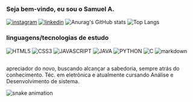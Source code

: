 

### Seja bem-vindo, eu sou o Samuel A.
[![instagram](https://img.shields.io/badge/Instagram-E4405F?style=for-the-badge&logo=instagram&logoColor=white)](https://instagram.com/saelblck)
[![linkedin](https://img.shields.io/badge/LinkedIn-0077B5?style=for-the-badge&logo=linkedin&logoColor=white)](https://www.linkedin.com/in/samuelantoniofs/)
![Anurag's GitHub stats](https://github-readme-stats.vercel.app/api?username=saelblck&show_icons=true&theme=merko)
![Top Langs](https://github-readme-stats.vercel.app/api/top-langs/?username=saelblck&theme=merko&layout=compact)

### linguagens/tecnologias de estudo

![HTML5](https://img.shields.io/badge/HTML5-E34F26?style=for-the-badge&logo=html5&logoColor=white)
![CSS3](https://img.shields.io/badge/CSS3-1572B6?style=for-the-badge&logo=css3&logoColor=)
![JAVASCRIPT](https://img.shields.io/badge/JavaScript-323330?style=for-the-badge&logo=javascript&logoColor=F7DF1E)
![JAVA](https://img.shields.io/badge/Java-ED8B00?style=for-the-badge&logo=openjdk&logoColor=white)
![PYTHON](https://img.shields.io/badge/Python-14354C?style=for-the-badge&logo=python&logoColor=white)
![C](https://img.shields.io/badge/C-00599C?style=for-the-badge&logo=c&logoColor=white)
![markdown](https://img.shields.io/badge/Markdown-000000?style=for-the-badge&logo=markdown&logoColor=white)

##
apreciador do novo, buscando alcançar a sabedoria, sempre atrás do conhecimento. Téc. em eletrônica e atualmente cursando Análise e Desenvolvimento de sistema.

![snake animation](https://github.com/saelbkc/saelblck/blob/output/github-contribution-grid-snake2.svg)